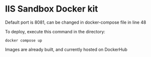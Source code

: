 # IIS Sandbox Docker kit

Default port is 8081, can be changed in docker-compose file in line 48

To deploy, execute this command in the directory:
```
docker compose up
```

Images are already built, and currently hosted on DockerHub

